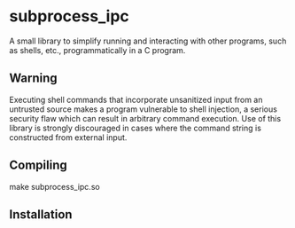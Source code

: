 # subprocess_ipc

A small library to simplify running and interacting with other programs, such as shells, etc., programmatically in a C program.



## Warning
Executing shell commands that incorporate unsanitized input from an untrusted source makes a program vulnerable to shell injection, a serious security 
flaw which can result in arbitrary command execution. Use of this library is strongly discouraged in cases where the command string is constructed from 
external input.


## Compiling

make subprocess_ipc.so


## Installation

